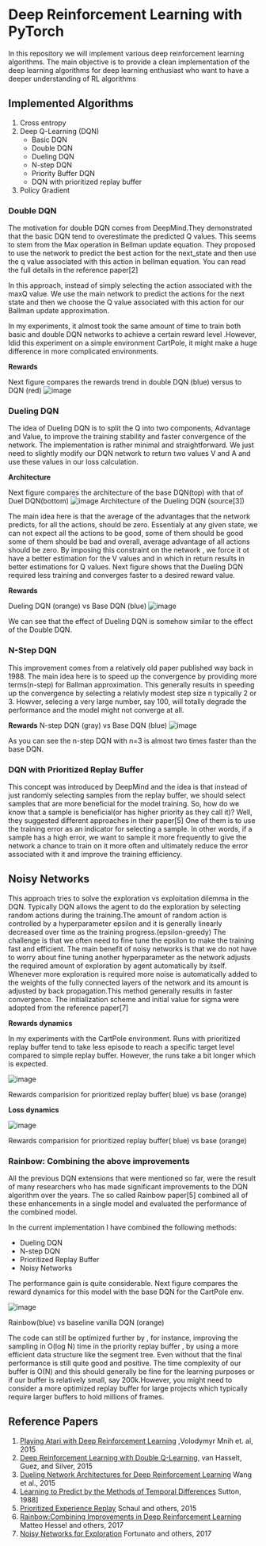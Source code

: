 # Deep Reinforcement Learning with PyTorch

In this repository we will implement various deep reinforcement learning algorithms. 
The main objective is to provide a clean implementation of the deep learning algorithms for deep learning enthusiast who want to have a deeper understanding of RL algorithms 

## **Implemented Algorithms**
1. Cross entropy
2. Deep Q-Learning (DQN)
   - Basic DQN
   - Double DQN
   - Dueling DQN
   - N-step DQN
   - Priority Buffer DQN
   - DQN with prioritized replay buffer
3. Policy Gradient


### Double DQN
The motivation for double DQN comes from DeepMind.They demonstrated that the basic DQN tend to overestimate the
predicted Q values. This seems to stem from the Max operation in Bellman update equation. They proposed to use the network to 
predict the best action for the next_state and then use the q value associated with this action in bellman equation.
You can read the full details in the reference paper[2]

In this approach, instead of simply selecting the action associated with the maxQ value. We use the main network to predict the actions for the next state and then 
we choose the Q value associated with this action for our Ballman update approximation.

In my experiments, it almost took the same amount of time to train both basic and double DQN networks to achieve a certain 
reward level .However, Idid this experiment on a simple environment CartPole, it might make a huge difference in more complicated environments.

**Rewards**

Next figure compares the rewards trend in double DQN (blue) versus to DQN (red)
![image](https://user-images.githubusercontent.com/32692718/78838669-e8cbd200-79b3-11ea-9144-83f91b26d961.png)

### Dueling DQN
The idea of Dueling DQN is to split the Q into two components, Advantage and Value, to improve the training stability and faster convergence of the network.
The implementation is rather minimal and straightforward. We just need to slightly modify our DQN network to return two values V and A and use these values in our loss calculation.


**Architecture**

Next figure compares the architecture of the base DQN(top) with that of Duel DQN(bottom)
![image](https://user-images.githubusercontent.com/32692718/78841423-7e6a6000-79ba-11ea-8a29-4d762ed4f7c5.png)
Architecture of the Dueling DQN (source[3])

The main idea here is that the average of the advantages that the network predicts, for all the actions, should be zero. Essentialy at any given state, we can not expect all the actions to be good, 
some of them should be good some of them should be bad and overall, average advantage of all actions should be zero.
By imposing this constraint on the network , we force it ot have a better estimation for the V values and in which in return results in better estimations for Q values. 
Next figure shows that the Dueling DQN required less training and converges faster to a desired reward value.

**Rewards**

Dueling DQN (orange) vs Base DQN (blue)
![image](https://user-images.githubusercontent.com/32692718/78846761-16237a80-79ca-11ea-88b7-db40a5ec567f.png)

We can see that the effect of Dueling DQN is somehow similar to the effect of the Double DQN.

### N-Step DQN
This improvement comes from a relatively old paper published way back in 1988. The main idea here is to speed up the convergence by providing more terms(n-step)
for Ballman approximation. This generally results in speeding up the convergence by selecting a relativly modest step size n typically 2 or 3. Howver, selecing a very large number, say 100, will totally degrade the performance and the model might not converge at all.

**Rewards**
N-step DQN (gray) vs Base DQN (blue)
![image](https://user-images.githubusercontent.com/32692718/78937769-458bc300-7a6e-11ea-9f38-2136bf4eea79.png)

As you can see the n-step DQN with n=3 is almost two times faster than the base DQN.

### DQN with Prioritized Replay Buffer
This concept was introduced by DeepMind and the idea is that instead of just randomly selecting samples from the replay buffer, we should select samples that are more beneficial for the model training.
So, how do we know that a sample is beneficial(or has higher priority as they call it)? Well, they suggested different approaches in their paper[5] 
One of them is to use the training error as an indicator for selecting a sample. In other words, if a sample has a high error, we want to sample it more frequently to give the network a chance to train on it more often and ultimately reduce the error associated with it and improve the training efficiency.

## Noisy Networks

This approach tries to solve the exploration vs exploitation dilemma in the DQN. Typically DQN allows the agent to do the exploration by selecting random actions
during the training.The amount of random action is controlled by a hyperparameter epsilon and it is generally linearly decreased over time as the training progress.(epsilon-greedy)
The challenge is that we often need to fine tune the epsilon to make the training fast and efficient.
The main benefit of noisy networks is that we do not have to worry about fine tuning another hyperparameter as the network adjusts the required amount of exploration
by agent automatically by itself. Whenever more exploration is required more noise is automatically added to the weights of the fully connected layers of the network and its amount is adjusted by back propagation.This method generally results in faster convergence.
The initialization scheme and initial value for sigma were adopted from the reference paper[7]



**Rewards dynamics**

In my experiments with the CartPole environment. Runs with prioritized replay buffer tend to take less episode to reach a specific target level compared to simple replay buffer.
However, the runs take a bit longer which is expected.

![image](https://user-images.githubusercontent.com/32692718/79031718-f3c26600-7b5d-11ea-8036-c3913fac1edf.png)

Rewards comparision for prioritized replay buffer( blue) vs base (orange)

**Loss dynamics**

![image](https://user-images.githubusercontent.com/32692718/79031743-35531100-7b5e-11ea-9f82-baeeb44e12eb.png)

Rewards comparision for prioritized replay buffer( blue) vs base (orange)


### Rainbow: Combining the above improvements
All the previous DQN extensions that were mentioned so far, were the result of many researchers who has made significant improvements to the DQN algorithm over the years. 
The so called Rainbow paper[5] combined all of these enhancements in a single model and evaluated the performance of the combined model.

In the current implementation I have combined the following methods: 
 - Dueling DQN
 - N-step DQN
 - Prioritized Replay Buffer
 - Noisy Networks
 
 The performance gain is quite considerable. Next figure compares the reward dynamics for this model with the base DQN for the CartPole env.
 
 ![image](https://user-images.githubusercontent.com/32692718/79032733-0e98d880-7b66-11ea-8d3f-840094d5f446.png)
 
 Rainbow(blue) vs baseline vanilla DQN (orange)
 
 The code can still be optimized further by , for instance, improving the sampling in O(log N) time in the priority replay buffer , by using a more efficient data structure like the segment tree. Even without that the
 final performance is still quite good and positive. The time complexity of our buffer is O(N) and this should generally be fine for the learning purposes or if our buffer is relatively small, say 200k.However, you might need to consider a more optimized replay buffer for large projects which typically require larger buffers to hold millions of frames.

## Reference Papers
1. [Playing Atari with Deep Reinforcement Learning](https://arxiv.org/pdf/1312.5602v1.pdf) ,Volodymyr Mnih et. al, 2015
2. [Deep Reinforcement Learning with Double Q-Learning](https://arxiv.org/abs/1509.06461), van Hasselt, Guez, and Silver, 2015 
3. [Dueling Network Architectures for Deep Reinforcement Learning](https://arxiv.org/abs/1511.06581) Wang et al., 2015
4. [Learning to Predict by the Methods of Temporal Differences](http://incompleteideas.net/papers/sutton-88-with-erratum.pdf) Sutton, 1988]
5. [Prioritized Experience Replay](https://arxiv.org/abs/1511.05952) Schaul and others, 2015
6. [Rainbow:Combining Improvements in Deep Reinforcement Learning](https://arxiv.org/abs/1710.02298) Matteo Hessel and others, 2017
7. [Noisy Networks for Exploration](https://arxiv.org/abs/1706.10295) Fortunato and others, 2017
